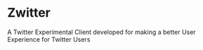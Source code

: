 # Zwitter
A Twitter Experimental Client developed for making a better User Experience for Twitter Users
